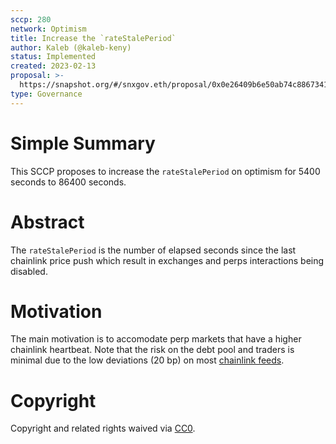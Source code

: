 ```yaml
---
sccp: 280
network: Optimism
title: Increase the `rateStalePeriod`
author: Kaleb (@kaleb-keny)
status: Implemented
created: 2023-02-13
proposal: >-
  https://snapshot.org/#/snxgov.eth/proposal/0x0e26409b6e50ab74c8867341ef131cbe25ae6a32e2ddfeb73fc4a961f46c0a44
type: Governance
---
```


# Simple Summary

This SCCP proposes to increase the `rateStalePeriod` on optimism for 5400 seconds to 86400 seconds.

# Abstract

The `rateStalePeriod` is the number of elapsed seconds since the last chainlink price push which result in exchanges and perps interactions being disabled.

# Motivation

The main motivation is to accomodate perp markets that have a higher chainlink heartbeat. Note that the risk on the debt pool and traders is minimal due to the low deviations (20 bp) on most [chainlink feeds](https://docs.chain.link/data-feeds/price-feeds/addresses?network=optimism).

# Copyright

Copyright and related rights waived via [CC0](https://creativecommons.org/publicdomain/zero/1.0/).
